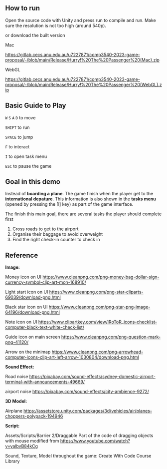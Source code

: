 ## How to run

Open the source code with Unity and press run to compile and run. Make sure the resolution is not too high (around 540p).

or download the built version

Mac

https://gitlab.cecs.anu.edu.au/u7227871/comp3540-2023-game-proposal/-/blob/main/Release/Hurry!%20The%20Passenger%20(Mac).zip

WebGL

https://gitlab.cecs.anu.edu.au/u7227871/comp3540-2023-game-proposal/-/blob/main/Release/Hurry!%20The%20Passenger%20(WebGL).zip

## Basic Guide to Play

`W` `S` `A` `D` to move

`SHIFT` to run

`SPACE` to jump

`F` to interact

`I` to open task menu

`ESC` to pause the game

## Goal in this demo

Instead of **boarding a plane**. The game finish when the player get to the **international depature**. This information is also shown in the **tasks menu** (opened by pressing the [I] key) as part of the game interface.

The finish this main goal, there are several tasks the player should complete first

1. Cross roads to get to the airport
2. Organise their baggage to avoid overweight
3. Find the right check-in counter to check in


## Reference

**Image:**

Money icon on UI
https://www.cleanpng.com/png-money-bag-dollar-sign-currency-symbol-clip-art-mon-168910/

Light start icon on UI
https://www.cleanpng.com/png-star-cliparts-69039/download-png.html

Black star icon on UI
https://www.cleanpng.com/png-star-png-image-64196/download-png.html

Note icon on UI
https://www.clipartkey.com/view/iRoToR_icons-checklist-computer-black-text-white-check-list/

Guide icon on main screen
https://www.cleanpng.com/png-question-mark-png-41120/

Arrow on the minimap
https://www.cleanpng.com/png-arrowhead-computer-icons-clip-art-left-arrow-1030804/download-png.html


**Sound Effect:**

Road noise
https://pixabay.com/sound-effects/sydney-domestic-airport-terminal-with-announcements-49669/

airport noise
https://pixabay.com/sound-effects/city-ambience-9272/

**3D Model:**

Airplane https://assetstore.unity.com/packages/3d/vehicles/air/planes-choppers-polypack-194946


**Script:**

Assets/Scripts/Barrier 2/Draggable
Part of the code of dragging objects with mouse modified from 
<https://www.youtube.com/watch?v=yalbvB84kCg>

Sound, Texture, Model throughout the game:
Create With Code Course Library
